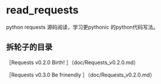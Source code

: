 # read_requests
python requests 源码阅读，学习更pythonic 的python代码写法。


## 拆轮子的目录

［Requests v0.2.0  Birth! ］（doc/Requests_v0.2.0.md）

［Requests v0.3.0  Be frinendly ］（doc/Requests_v0.2.0.md）